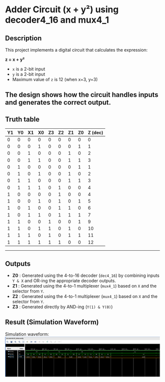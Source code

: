 # Adder Circuit (x + y²) using decoder4_16 and mux4_1

## Description
This project implements a digital circuit that calculates the expression:

**z = x + y²**

- `x` is a 2-bit input  
- `y` is a 2-bit input  
- Maximum value of `z` is 12 (when x=3, y=3)

The design shows how the circuit handles inputs and generates the correct output.
---
## Truth table
| Y1 | Y0 | X1 | X0 | Z3 | Z2 | Z1 | Z0 | Z (dec) |
|----|----|----|----|----|----|----|----|---------|
| 0  | 0  | 0  | 0  | 0  | 0  | 0  | 0  | 0       |
| 0  | 0  | 0  | 1  | 0  | 0  | 0  | 1  | 1       |
| 0  | 0  | 1  | 0  | 0  | 0  | 1  | 0  | 2       |
| 0  | 0  | 1  | 1  | 0  | 0  | 1  | 1  | 3       |
| 0  | 1  | 0  | 0  | 0  | 0  | 0  | 1  | 1       |
| 0  | 1  | 0  | 1  | 0  | 0  | 1  | 0  | 2       |
| 0  | 1  | 1  | 0  | 0  | 0  | 1  | 1  | 3       |
| 0  | 1  | 1  | 1  | 0  | 1  | 0  | 0  | 4       |
| 1  | 0  | 0  | 0  | 0  | 1  | 0  | 0  | 4       |
| 1  | 0  | 0  | 1  | 0  | 1  | 0  | 1  | 5       |
| 1  | 0  | 1  | 0  | 0  | 1  | 1  | 0  | 6       |
| 1  | 0  | 1  | 1  | 0  | 1  | 1  | 1  | 7       |
| 1  | 1  | 0  | 0  | 1  | 0  | 0  | 1  | 9       |
| 1  | 1  | 0  | 1  | 1  | 0  | 1  | 0  | 10      |
| 1  | 1  | 1  | 0  | 1  | 0  | 1  | 1  | 11      |
| 1  | 1  | 1  | 1  | 1  | 1  | 0  | 0  | 12      |

---
## Outputs
- **Z0** : Generated using the 4-to-16 decoder (`dec4_16`) by combining inputs `Y & X` and OR-ing the appropriate decoder outputs.
- **Z1** : Generated using the 4-to-1 multiplexer (`mux4_1`) based on `X` and the selector from `Y`.  
- **Z2** : Generated using the 4-to-1 multiplexer (`mux4_1`) based on `X` and the selector from `Y`.
- **Z3** : Generated directly by AND-ing (`Y(1) & Y(0)`)

## Result (Simulation Waveform)

Simulation waveform:
![Waveform](./waveform/waveform.png)
